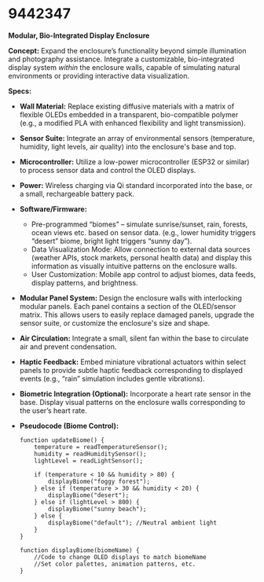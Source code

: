 # 9442347

**Modular, Bio-Integrated Display Enclosure**

**Concept:** Expand the enclosure’s functionality beyond simple illumination and photography assistance. Integrate a customizable, bio-integrated display system *within* the enclosure walls, capable of simulating natural environments or providing interactive data visualization.

**Specs:**

*   **Wall Material:** Replace existing diffusive materials with a matrix of flexible OLEDs embedded in a transparent, bio-compatible polymer (e.g., a modified PLA with enhanced flexibility and light transmission).
*   **Sensor Suite:** Integrate an array of environmental sensors (temperature, humidity, light levels, air quality) into the enclosure's base and top.
*   **Microcontroller:** Utilize a low-power microcontroller (ESP32 or similar) to process sensor data and control the OLED displays.
*   **Power:** Wireless charging via Qi standard incorporated into the base, or a small, rechargeable battery pack.
*   **Software/Firmware:**
    *   Pre-programmed “biomes” – simulate sunrise/sunset, rain, forests, ocean views etc. based on sensor data. (e.g., lower humidity triggers “desert” biome, bright light triggers “sunny day”).
    *   Data Visualization Mode: Allow connection to external data sources (weather APIs, stock markets, personal health data) and display this information as visually intuitive patterns on the enclosure walls.
    *   User Customization: Mobile app control to adjust biomes, data feeds, display patterns, and brightness.
*   **Modular Panel System:** Design the enclosure walls with interlocking modular panels. Each panel contains a section of the OLED/sensor matrix. This allows users to easily replace damaged panels, upgrade the sensor suite, or customize the enclosure's size and shape.
*   **Air Circulation:** Integrate a small, silent fan within the base to circulate air and prevent condensation.
*   **Haptic Feedback:** Embed miniature vibrational actuators within select panels to provide subtle haptic feedback corresponding to displayed events (e.g., “rain” simulation includes gentle vibrations).
*   **Biometric Integration (Optional):** Incorporate a heart rate sensor in the base.  Display visual patterns on the enclosure walls corresponding to the user’s heart rate.
*   **Pseudocode (Biome Control):**

    ```
    function updateBiome() {
        temperature = readTemperatureSensor();
        humidity = readHumiditySensor();
        lightLevel = readLightSensor();

        if (temperature < 10 && humidity > 80) {
            displayBiome("foggy forest");
        } else if (temperature > 30 && humidity < 20) {
            displayBiome("desert");
        } else if (lightLevel > 800) {
            displayBiome("sunny beach");
        } else {
            displayBiome("default"); //Neutral ambient light
        }
    }

    function displayBiome(biomeName) {
        //Code to change OLED displays to match biomeName
        //Set color palettes, animation patterns, etc.
    }
    ```